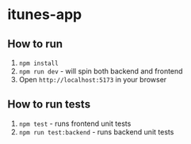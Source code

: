 # itunes-app

## How to run

1. `npm install`
2. `npm run dev` - will spin both backend and frontend
3. Open `http://localhost:5173` in your browser

## How to run tests

1. `npm test` - runs frontend unit tests
2. `npm run test:backend` - runs backend unit tests

